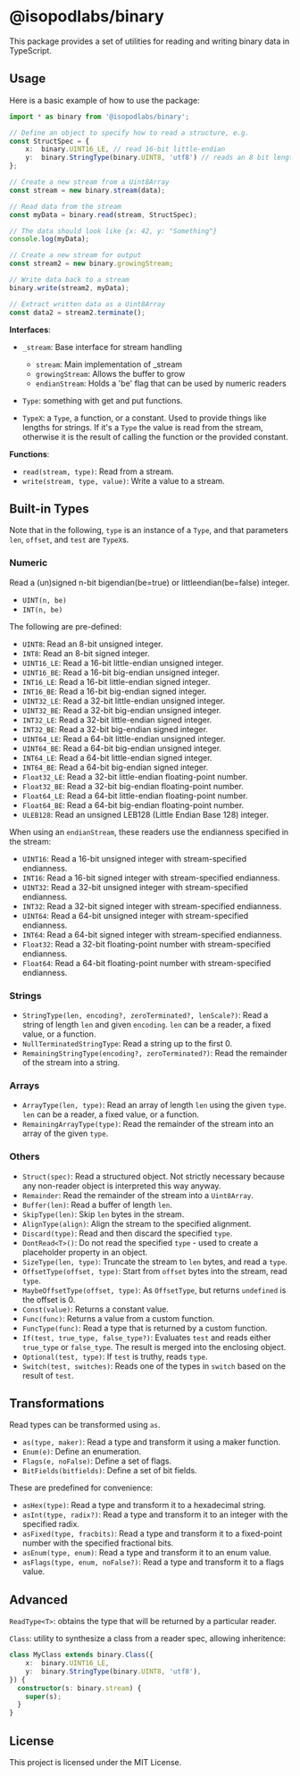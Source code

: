 # @isopodlabs/binary

This package provides a set of utilities for reading and writing binary data in TypeScript.

## Usage

Here is a basic example of how to use the package:

```typescript
import * as binary from '@isopodlabs/binary';

// Define an object to specify how to read a structure, e.g.
const StructSpec = {
    x:  binary.UINT16_LE, // read 16-bit little-endian
    y:  binary.StringType(binary.UINT8, 'utf8') // reads an 8 bit length, and reads a string of that length
};

// Create a new stream from a Uint8Array
const stream = new binary.stream(data);

// Read data from the stream
const myData = binary.read(stream, StructSpec);

// The data should look like {x: 42, y: "Something"}
console.log(myData);

// Create a new stream for output
const stream2 = new binary.growingStream;

// Write data back to a stream
binary.write(stream2, myData);

// Extract written data as a Uint8Array
const data2 = stream2.terminate();
```

**Interfaces**:

- `_stream`: Base interface for stream handling
  - `stream`: Main implementation of _stream
  - `growingStream`: Allows the buffer to grow
  - `endianStream`: Holds a 'be' flag that can be used by numeric readers

- `Type`: something with get and put functions.
- `TypeX`: a `Type`, a function, or a constant. Used to provide things like lengths for strings. If it's a `Type` the value is read from the stream, otherwise it is the result of calling the function or the provided constant.

**Functions**:

- `read(stream, type)`: Read from a stream.
- `write(stream, type, value)`: Write a value to a stream.

## Built-in Types

Note that in the following, `type` is an instance of a `Type`, and that parameters `len`, `offset`, and `test` are `TypeX`s.

### Numeric

Read a (un)signed n-bit bigendian(be=true) or littleendian(be=false) integer.

- `UINT(n, be)`
- `INT(n, be)`

The following are pre-defined:

- `UINT8`: Read an 8-bit unsigned integer.
- `INT8`: Read an 8-bit signed integer.
- `UINT16_LE`: Read a 16-bit little-endian unsigned integer.
- `UINT16_BE`: Read a 16-bit big-endian unsigned integer.
- `INT16_LE`: Read a 16-bit little-endian signed integer.
- `INT16_BE`: Read a 16-bit big-endian signed integer.
- `UINT32_LE`: Read a 32-bit little-endian unsigned integer.
- `UINT32_BE`: Read a 32-bit big-endian unsigned integer.
- `INT32_LE`: Read a 32-bit little-endian signed integer.
- `INT32_BE`: Read a 32-bit big-endian signed integer.
- `UINT64_LE`: Read a 64-bit little-endian unsigned integer.
- `UINT64_BE`: Read a 64-bit big-endian unsigned integer.
- `INT64_LE`: Read a 64-bit little-endian signed integer.
- `INT64_BE`: Read a 64-bit big-endian signed integer.
- `Float32_LE`: Read a 32-bit little-endian floating-point number.
- `Float32_BE`: Read a 32-bit big-endian floating-point number.
- `Float64_LE`: Read a 64-bit little-endian floating-point number.
- `Float64_BE`: Read a 64-bit big-endian floating-point number.
- `ULEB128`: Read an unsigned LEB128 (Little Endian Base 128) integer.

When using an `endianStream`, these readers use the endianness specified in the stream:

- `UINT16`: Read a 16-bit unsigned integer with stream-specified endianness.
- `INT16`: Read a 16-bit signed integer with stream-specified endianness.
- `UINT32`: Read a 32-bit unsigned integer with stream-specified endianness.
- `INT32`: Read a 32-bit signed integer with stream-specified endianness.
- `UINT64`: Read a 64-bit unsigned integer with stream-specified endianness.
- `INT64`: Read a 64-bit signed integer with stream-specified endianness.
- `Float32`: Read a 32-bit floating-point number with stream-specified endianness.
- `Float64`: Read a 64-bit floating-point number with stream-specified endianness.

### Strings

- `StringType(len, encoding?, zeroTerminated?, lenScale?)`: Read a string of length `len` and given `encoding`. `len` can be a reader, a fixed value, or a function.
- `NullTerminatedStringType`: Read a string up to the first 0.
- `RemainingStringType(encoding?, zeroTerminated?)`: Read the remainder of the stream into a string.

### Arrays

- `ArrayType(len, type)`: Read an array of length `len` using the given `type`. `len` can be a reader, a fixed value, or a function.
- `RemainingArrayType(type)`: Read the remainder of the stream into an array of the given `type`.

### Others

- `Struct(spec)`: Read a structured object. Not strictly necessary because any non-reader object is interpreted this way anyway.
- `Remainder`: Read the remainder of the stream into a `Uint8Array`.
- `Buffer(len)`: Read a buffer of length `len`.
- `SkipType(len)`: Skip `len` bytes in the stream.
- `AlignType(align)`: Align the stream to the specified alignment.
- `Discard(type)`: Read and then discard the specified `type`.
- `DontRead<T>()`: Do not read the specified `type` - used to create a placeholder property in an object.
- `SizeType(len, type)`: Truncate the stream to `len` bytes, and read a `type`.
- `OffsetType(offset, type)`: Start from `offset` bytes into the stream, read `type`.
- `MaybeOffsetType(offset, type)`: As `OffsetType`, but returns `undefined` is the offset is 0.
- `Const(value)`: Returns a constant value.
- `Func(func)`: Returns a value from a custom function.
- `FuncType(func)`: Read a type that is returned by a custom function.
- `If(test, true_type, false_type?)`: Evaluates `test` and reads either `true_type` or `false_type`. The result is merged into the enclosing object.
- `Optional(test, type)`: If `test` is truthy, reads `type`.
- `Switch(test, switches)`: Reads one of the types in `switch` based on the result of `test`.

## Transformations

Read types can be transformed using `as`.

- `as(type, maker)`: Read a type and transform it using a maker function.
- `Enum(e)`: Define an enumeration.
- `Flags(e, noFalse)`: Define a set of flags.
- `BitFields(bitfields)`: Define a set of bit fields.

These are predefined for convenience:

- `asHex(type)`: Read a type and transform it to a hexadecimal string.
- `asInt(type, radix?)`: Read a type and transform it to an integer with the specified radix.
- `asFixed(type, fracbits)`: Read a type and transform it to a fixed-point number with the specified fractional bits.
- `asEnum(type, enum)`: Read a type and transform it to an enum value.
- `asFlags(type, enum, noFalse?)`: Read a type and transform it to a flags value.


## Advanced

`ReadType<T>`: obtains the type that will be returned by a particular reader.

`Class`: utility to synthesize a class from a reader spec, allowing inheritence:

```typescript
class MyClass extends binary.Class({
    x:  binary.UINT16_LE,
    y:  binary.StringType(binary.UINT8, 'utf8'),
}) {
  constructor(s: binary.stream) {
    super(s);
  }
}
```

## License

This project is licensed under the MIT License.